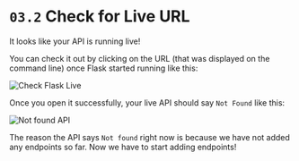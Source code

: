 # `03.2` Check for Live URL

It looks like your API is running live! 

You can check it out by clicking on the URL (that was displayed on the command line) once Flask started running like this:

![Check Flask Live](https://github.com/breatheco-de/python-flask-api-tutorial/blob/master/.learn/assets/live-api.gif?raw=true)

Once you open it successfully, your live API should say `Not Found` like this:

![Not found API](https://github.com/breatheco-de/python-flask-api-tutorial/blob/master/.learn/assets/not-found.png?raw=true)

The reason the API says `Not found` right now is because we have not added any endpoints so far.  Now we have to start adding endpoints!
